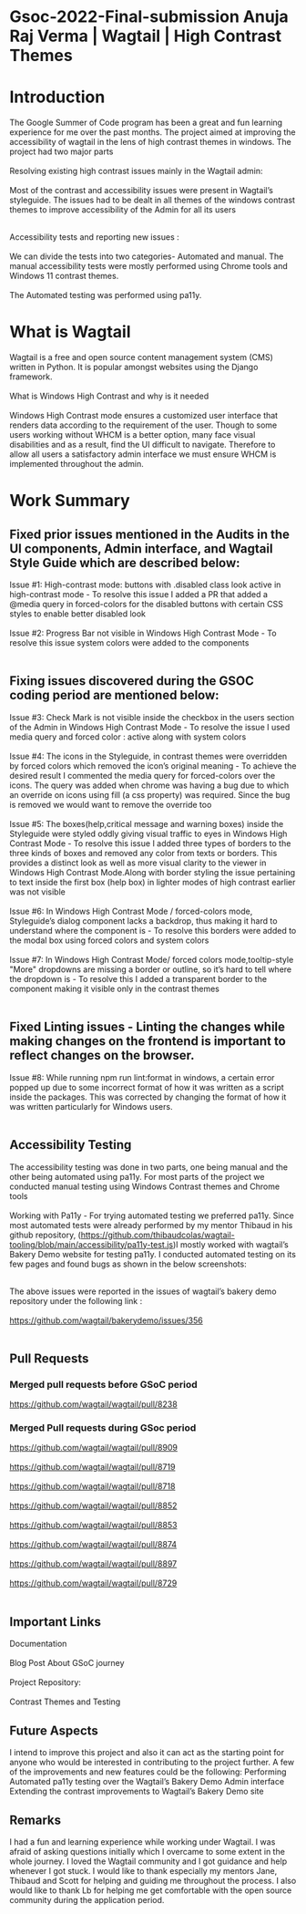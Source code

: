 # Gsoc-2022-Final-submission Anuja Raj Verma | Wagtail | High Contrast Themes

# Introduction
The Google Summer of Code program has been a great and fun learning experience for me over the past months. The project aimed at improving the accessibility of wagtail in the lens of high contrast themes in windows. The project had two major parts<br></br>
Resolving existing high contrast issues mainly in the Wagtail admin:<br></br>
Most of the contrast and accessibility issues were present in Wagtail’s styleguide. The issues had to be dealt in all themes of the windows contrast themes to improve accessibility of the Admin for all its users<br></br>
 
Accessibility tests and reporting new issues :<br></br>
We can divide the tests into two categories- Automated and manual. The manual accessibility tests were mostly performed using Chrome tools and Windows 11 contrast themes.<br></br>
The Automated testing was performed using pa11y. 

# What is Wagtail
Wagtail is a free and open source content management system (CMS) written in Python. It is popular amongst websites using the Django framework.<br></br>
What is Windows High Contrast and why is it needed<br></br>
Windows High Contrast mode ensures a customized user interface that renders data according to the requirement of the user. Though to some users working without WHCM is a better option, many face visual disabilities and as a result, find the UI difficult to navigate. Therefore to allow all users a satisfactory admin interface we must ensure WHCM is implemented throughout the admin.

# Work Summary
 
## Fixed prior issues mentioned in the  Audits in the UI components, Admin interface, and Wagtail Style Guide which are described below:
Issue #1: High-contrast mode: buttons with .disabled class look active in high-contrast mode - To resolve this issue I added a PR that added a @media query in forced-colors for the disabled buttons with certain CSS styles to enable better disabled look<br></br>
Issue #2: Progress Bar not visible in Windows High Contrast Mode - To resolve this issue system colors were added to the components <br></br>
 
## Fixing issues discovered during the GSOC coding period are mentioned below:
Issue #3: Check Mark is not visible inside the checkbox in the users section of the Admin in Windows High Contrast Mode - To resolve the issue I used media query and forced color : active along with system colors<br></br>
Issue #4: The icons in the Styleguide, in contrast themes were overridden by forced colors which removed the icon’s original meaning - To achieve the desired result I commented the media query for forced-colors over the icons. The query was added when chrome was having a bug due to which an override on icons using fill (a css property) was required. Since the bug is removed we would want to remove the override too<br></br>
Issue #5: The boxes(help,critical message and warning boxes) inside the Styleguide were styled oddly giving visual traffic to eyes in Windows High Contrast Mode  - To resolve this issue I added three types of borders to the three kinds of boxes and removed any color from texts or borders. This provides a distinct look as well as more visual clarity to the viewer in Windows High Contrast Mode.Along with border styling the issue pertaining to text inside the first box (help box) in lighter modes of high contrast earlier was not visible<br></br>
Issue #6: In Windows High Contrast Mode / forced-colors mode, Styleguide’s  dialog component lacks a backdrop, thus making it hard to understand where the component is - To resolve this borders were added to the modal box using forced colors and system colors<br></br>
Issue #7: In Windows High Contrast Mode/ forced colors mode,tooltip-style "More" dropdowns are missing a border or outline, so it’s hard to tell where the dropdown is - To resolve this I added a transparent border to the component making it visible only in the contrast themes<br></br>
## Fixed Linting issues - Linting the changes while making changes on the frontend is important to reflect changes on the browser. 
Issue #8: While running npm run lint:format in windows, a certain error popped up due to some incorrect format of how it was written as a script inside the packages. This was corrected by changing the format of how it was written particularly for Windows users.<br></br>
## Accessibility Testing 
The accessibility testing was done in two parts, one being manual and the other being automated using pa11y. For most parts of the project we conducted manual testing using Windows Contrast themes and Chrome tools<br></br>
Working with Pa11y - For trying automated testing we preferred pa11y. Since most automated tests were already performed by my mentor Thibaud in his github repository, (https://github.com/thibaudcolas/wagtail-tooling/blob/main/accessibility/pa11y-test.js)I mostly worked with wagtail’s Bakery Demo website for testing pa11y. I conducted automated testing on its few pages and found bugs as shown in the below screenshots:<br></br>


The above issues were reported in the issues of wagtail’s bakery demo repository under the following link : <br></br>
https://github.com/wagtail/bakerydemo/issues/356<br></br>

## Pull Requests
 
### Merged pull requests before GSoC period
https://github.com/wagtail/wagtail/pull/8238
### Merged Pull requests during GSoc period
https://github.com/wagtail/wagtail/pull/8909 <br></br>
https://github.com/wagtail/wagtail/pull/8719 <br></br>
https://github.com/wagtail/wagtail/pull/8718 <br></br>
https://github.com/wagtail/wagtail/pull/8852 <br></br>
https://github.com/wagtail/wagtail/pull/8853 <br></br>
https://github.com/wagtail/wagtail/pull/8874 <br></br>
https://github.com/wagtail/wagtail/pull/8897 <br></br>
https://github.com/wagtail/wagtail/pull/8729 <br></br>

## Important Links
Documentation <br></br>
Blog Post About GSoC journey <br></br>
Project Repository: <br></br>
Contrast Themes and Testing
      

 
## Future Aspects
 
I intend to improve this project and also it can act as the starting point for anyone who would be interested in contributing to the project further. A few of the improvements and new features could be the following:
Performing Automated pa11y testing over the Wagtail’s Bakery Demo Admin interface
Extending the contrast improvements to Wagtail’s Bakery Demo site

## Remarks
 
I had a fun and learning experience while working under Wagtail. I was afraid of asking questions initially which I overcame to some extent in the whole journey. I loved the Wagtail community and I got guidance and help whenever I got stuck. I would like to thank especially my mentors Jane, Thibaud and Scott for helping and guiding me throughout the process. I also would like to thank Lb for helping me get comfortable with the open source community during the application period.
